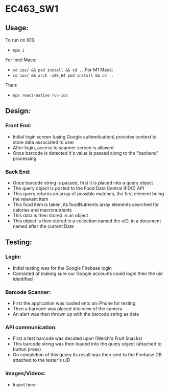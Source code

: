 # EC463_SW1

## Usage:

To run on IOS:
* `npm i`

For Intel Macs:
* `cd ios/ && pod install && cd ..`
For M1 Macs:
* `cd ios/ && arch -x86_64 pod install && cd ..`

Then:
* `npx react-native run-ios`

## Design:

### Front End:

- Initial login screen (using Google authentication) provides context to store data associated to user
- After login, access to scanner screen is allowed
- Once barcode is detected it's value is passed along to the "backend" processing

### Back End:

- Once barcode string is passed, first it is placed into a query object
- The query object is posted to the Food Data Central (FDC) API
- This query returns an array of possible matches, the first element being the relevant item
- This food item is taken, its foodNutrients array elements searched for calories and macronutrients
- This data is then stored in an object
- This object is then stored in a collection named the uID, in a document named after the current Date

## Testing:

### Login:

- Initial testing was for the Google Firebase login
- Consisted of making sure our Google accounts could login then the uid identified

### Barcode Scanner:

- First the application was loaded onto an iPhone for testing
- Then a barcode was placed into view of the camera
- An alert was then thrown up with the barcode string as data

### API communication:

- First a test barcode was decided upon (Welch's Fruit Snacks)
- This barcode string was then loaded into the query object (attached to button press)
- On completion of this query its result was then sent to the Firebase DB attached to the tester's uID

### Images/Videos:

* Insert here
